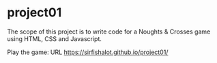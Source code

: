 # project01
The scope of this project is to write code for a Noughts & Crosses game using HTML, CSS and Javascript.

Play the game: URL https://sirfishalot.github.io/project01/

